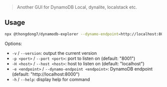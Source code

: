 > Another GUI for DynamoDB Local, dynalite, localstack etc.

## Usage

```bash
npx @thongdong7/dynamodb-explorer --dynamo-endpoint=http://localhost:8000
```

Options:

- `-v` / `--version`: output the current version
- `-p <port>` / `--port <port>`: port to listen on (default: "8001")
- `-H <host>` / `--host <host>`: host to listen on (default: "localhost")
- `-e <endpoint>` / `--dynamo-endpoint <endpoint>`: DynamoDB endpoint (default:
  "http://localhost:8000")
- `-h` / `--help`: display help for command

